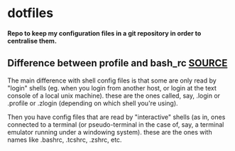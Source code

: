 # dotfiles

#### Repo to keep my configuration files in a git repository in order to centralise them.

## Difference between profile and bash_rc [SOURCE](http://stackoverflow.com/questions/415403/whats-the-difference-between-bashrc-bash-profile-and-environment)
The main difference with shell config files is that some are only read by "login" shells (eg. when you login from another host, or login at the text console of a local unix machine). these are the ones called, say, .login or .profile or .zlogin (depending on which shell you're using).

Then you have config files that are read by "interactive" shells (as in, ones connected to a terminal (or pseudo-terminal in the case of, say, a terminal emulator running under a windowing system). these are the ones with names like .bashrc, .tcshrc, .zshrc, etc.
